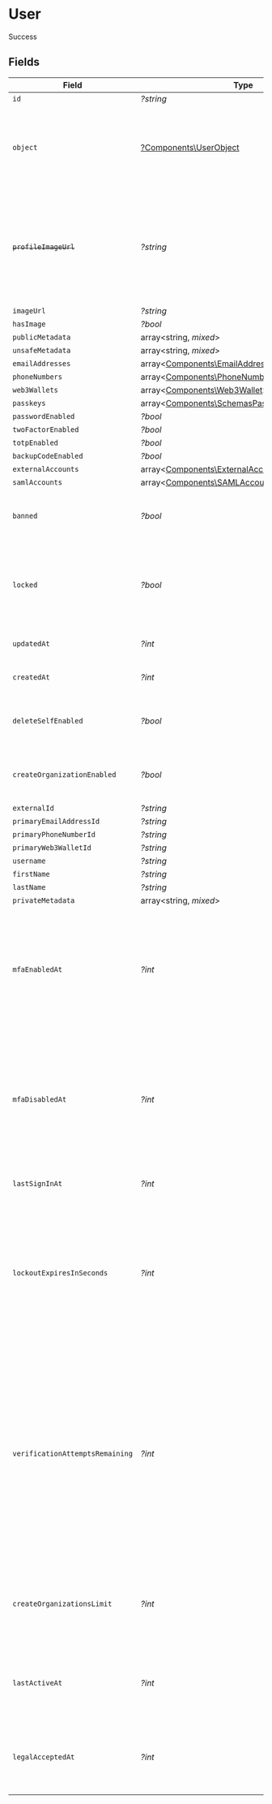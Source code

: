 # User

Success


## Fields

| Field                                                                                                                                                                                                                           | Type                                                                                                                                                                                                                            | Required                                                                                                                                                                                                                        | Description                                                                                                                                                                                                                     | Example                                                                                                                                                                                                                         |
| ------------------------------------------------------------------------------------------------------------------------------------------------------------------------------------------------------------------------------- | ------------------------------------------------------------------------------------------------------------------------------------------------------------------------------------------------------------------------------- | ------------------------------------------------------------------------------------------------------------------------------------------------------------------------------------------------------------------------------- | ------------------------------------------------------------------------------------------------------------------------------------------------------------------------------------------------------------------------------- | ------------------------------------------------------------------------------------------------------------------------------------------------------------------------------------------------------------------------------- |
| `id`                                                                                                                                                                                                                            | *?string*                                                                                                                                                                                                                       | :heavy_minus_sign:                                                                                                                                                                                                              | N/A                                                                                                                                                                                                                             |                                                                                                                                                                                                                                 |
| `object`                                                                                                                                                                                                                        | [?Components\UserObject](../../Models/Components/UserObject.md)                                                                                                                                                                 | :heavy_minus_sign:                                                                                                                                                                                                              | String representing the object's type. Objects of the same type share the same value.<br/>                                                                                                                                      |                                                                                                                                                                                                                                 |
| ~~`profileImageUrl`~~                                                                                                                                                                                                           | *?string*                                                                                                                                                                                                                       | :heavy_minus_sign:                                                                                                                                                                                                              | : warning: ** DEPRECATED **: This will be removed in a future release, please migrate away from it as soon as possible.                                                                                                         |                                                                                                                                                                                                                                 |
| `imageUrl`                                                                                                                                                                                                                      | *?string*                                                                                                                                                                                                                       | :heavy_minus_sign:                                                                                                                                                                                                              | N/A                                                                                                                                                                                                                             |                                                                                                                                                                                                                                 |
| `hasImage`                                                                                                                                                                                                                      | *?bool*                                                                                                                                                                                                                         | :heavy_minus_sign:                                                                                                                                                                                                              | N/A                                                                                                                                                                                                                             |                                                                                                                                                                                                                                 |
| `publicMetadata`                                                                                                                                                                                                                | array<string, *mixed*>                                                                                                                                                                                                          | :heavy_minus_sign:                                                                                                                                                                                                              | N/A                                                                                                                                                                                                                             |                                                                                                                                                                                                                                 |
| `unsafeMetadata`                                                                                                                                                                                                                | array<string, *mixed*>                                                                                                                                                                                                          | :heavy_minus_sign:                                                                                                                                                                                                              | N/A                                                                                                                                                                                                                             |                                                                                                                                                                                                                                 |
| `emailAddresses`                                                                                                                                                                                                                | array<[Components\EmailAddress](../../Models/Components/EmailAddress.md)>                                                                                                                                                       | :heavy_minus_sign:                                                                                                                                                                                                              | N/A                                                                                                                                                                                                                             |                                                                                                                                                                                                                                 |
| `phoneNumbers`                                                                                                                                                                                                                  | array<[Components\PhoneNumber](../../Models/Components/PhoneNumber.md)>                                                                                                                                                         | :heavy_minus_sign:                                                                                                                                                                                                              | N/A                                                                                                                                                                                                                             |                                                                                                                                                                                                                                 |
| `web3Wallets`                                                                                                                                                                                                                   | array<[Components\Web3Wallet](../../Models/Components/Web3Wallet.md)>                                                                                                                                                           | :heavy_minus_sign:                                                                                                                                                                                                              | N/A                                                                                                                                                                                                                             |                                                                                                                                                                                                                                 |
| `passkeys`                                                                                                                                                                                                                      | array<[Components\SchemasPasskey](../../Models/Components/SchemasPasskey.md)>                                                                                                                                                   | :heavy_minus_sign:                                                                                                                                                                                                              | N/A                                                                                                                                                                                                                             |                                                                                                                                                                                                                                 |
| `passwordEnabled`                                                                                                                                                                                                               | *?bool*                                                                                                                                                                                                                         | :heavy_minus_sign:                                                                                                                                                                                                              | N/A                                                                                                                                                                                                                             |                                                                                                                                                                                                                                 |
| `twoFactorEnabled`                                                                                                                                                                                                              | *?bool*                                                                                                                                                                                                                         | :heavy_minus_sign:                                                                                                                                                                                                              | N/A                                                                                                                                                                                                                             |                                                                                                                                                                                                                                 |
| `totpEnabled`                                                                                                                                                                                                                   | *?bool*                                                                                                                                                                                                                         | :heavy_minus_sign:                                                                                                                                                                                                              | N/A                                                                                                                                                                                                                             |                                                                                                                                                                                                                                 |
| `backupCodeEnabled`                                                                                                                                                                                                             | *?bool*                                                                                                                                                                                                                         | :heavy_minus_sign:                                                                                                                                                                                                              | N/A                                                                                                                                                                                                                             |                                                                                                                                                                                                                                 |
| `externalAccounts`                                                                                                                                                                                                              | array<[Components\ExternalAccountWithVerification](../../Models/Components/ExternalAccountWithVerification.md)>                                                                                                                 | :heavy_minus_sign:                                                                                                                                                                                                              | N/A                                                                                                                                                                                                                             |                                                                                                                                                                                                                                 |
| `samlAccounts`                                                                                                                                                                                                                  | array<[Components\SAMLAccount](../../Models/Components/SAMLAccount.md)>                                                                                                                                                         | :heavy_minus_sign:                                                                                                                                                                                                              | N/A                                                                                                                                                                                                                             |                                                                                                                                                                                                                                 |
| `banned`                                                                                                                                                                                                                        | *?bool*                                                                                                                                                                                                                         | :heavy_minus_sign:                                                                                                                                                                                                              | Flag to denote whether user is banned or not.<br/>                                                                                                                                                                              |                                                                                                                                                                                                                                 |
| `locked`                                                                                                                                                                                                                        | *?bool*                                                                                                                                                                                                                         | :heavy_minus_sign:                                                                                                                                                                                                              | Flag to denote whether user is currently locked, i.e. restricted from signing in or not.<br/>                                                                                                                                   |                                                                                                                                                                                                                                 |
| `updatedAt`                                                                                                                                                                                                                     | *?int*                                                                                                                                                                                                                          | :heavy_minus_sign:                                                                                                                                                                                                              | Unix timestamp of last update.<br/>                                                                                                                                                                                             |                                                                                                                                                                                                                                 |
| `createdAt`                                                                                                                                                                                                                     | *?int*                                                                                                                                                                                                                          | :heavy_minus_sign:                                                                                                                                                                                                              | Unix timestamp of creation.<br/>                                                                                                                                                                                                |                                                                                                                                                                                                                                 |
| `deleteSelfEnabled`                                                                                                                                                                                                             | *?bool*                                                                                                                                                                                                                         | :heavy_minus_sign:                                                                                                                                                                                                              | If enabled, user can delete themselves via FAPI.<br/>                                                                                                                                                                           |                                                                                                                                                                                                                                 |
| `createOrganizationEnabled`                                                                                                                                                                                                     | *?bool*                                                                                                                                                                                                                         | :heavy_minus_sign:                                                                                                                                                                                                              | If enabled, user can create organizations via FAPI.<br/>                                                                                                                                                                        |                                                                                                                                                                                                                                 |
| `externalId`                                                                                                                                                                                                                    | *?string*                                                                                                                                                                                                                       | :heavy_minus_sign:                                                                                                                                                                                                              | N/A                                                                                                                                                                                                                             |                                                                                                                                                                                                                                 |
| `primaryEmailAddressId`                                                                                                                                                                                                         | *?string*                                                                                                                                                                                                                       | :heavy_minus_sign:                                                                                                                                                                                                              | N/A                                                                                                                                                                                                                             |                                                                                                                                                                                                                                 |
| `primaryPhoneNumberId`                                                                                                                                                                                                          | *?string*                                                                                                                                                                                                                       | :heavy_minus_sign:                                                                                                                                                                                                              | N/A                                                                                                                                                                                                                             |                                                                                                                                                                                                                                 |
| `primaryWeb3WalletId`                                                                                                                                                                                                           | *?string*                                                                                                                                                                                                                       | :heavy_minus_sign:                                                                                                                                                                                                              | N/A                                                                                                                                                                                                                             |                                                                                                                                                                                                                                 |
| `username`                                                                                                                                                                                                                      | *?string*                                                                                                                                                                                                                       | :heavy_minus_sign:                                                                                                                                                                                                              | N/A                                                                                                                                                                                                                             |                                                                                                                                                                                                                                 |
| `firstName`                                                                                                                                                                                                                     | *?string*                                                                                                                                                                                                                       | :heavy_minus_sign:                                                                                                                                                                                                              | N/A                                                                                                                                                                                                                             |                                                                                                                                                                                                                                 |
| `lastName`                                                                                                                                                                                                                      | *?string*                                                                                                                                                                                                                       | :heavy_minus_sign:                                                                                                                                                                                                              | N/A                                                                                                                                                                                                                             |                                                                                                                                                                                                                                 |
| `privateMetadata`                                                                                                                                                                                                               | array<string, *mixed*>                                                                                                                                                                                                          | :heavy_minus_sign:                                                                                                                                                                                                              | N/A                                                                                                                                                                                                                             |                                                                                                                                                                                                                                 |
| `mfaEnabledAt`                                                                                                                                                                                                                  | *?int*                                                                                                                                                                                                                          | :heavy_minus_sign:                                                                                                                                                                                                              | Unix timestamp of when MFA was last enabled for this user. It should be noted that this field is not nullified if MFA is disabled.<br/>                                                                                         |                                                                                                                                                                                                                                 |
| `mfaDisabledAt`                                                                                                                                                                                                                 | *?int*                                                                                                                                                                                                                          | :heavy_minus_sign:                                                                                                                                                                                                              | Unix timestamp of when MFA was last disabled for this user. It should be noted that this field is not nullified if MFA is enabled again.<br/>                                                                                   |                                                                                                                                                                                                                                 |
| `lastSignInAt`                                                                                                                                                                                                                  | *?int*                                                                                                                                                                                                                          | :heavy_minus_sign:                                                                                                                                                                                                              | Unix timestamp of last sign-in.<br/>                                                                                                                                                                                            |                                                                                                                                                                                                                                 |
| `lockoutExpiresInSeconds`                                                                                                                                                                                                       | *?int*                                                                                                                                                                                                                          | :heavy_minus_sign:                                                                                                                                                                                                              | The number of seconds remaining until the lockout period expires for a locked user. A null value for a locked user indicates that lockout never expires.<br/>                                                                   |                                                                                                                                                                                                                                 |
| `verificationAttemptsRemaining`                                                                                                                                                                                                 | *?int*                                                                                                                                                                                                                          | :heavy_minus_sign:                                                                                                                                                                                                              | The number of verification attempts remaining until the user is locked. Null if account lockout is not enabled. Note: if a user is locked explicitly via the Backend API, they may still have verification attempts remaining.<br/> |                                                                                                                                                                                                                                 |
| `createOrganizationsLimit`                                                                                                                                                                                                      | *?int*                                                                                                                                                                                                                          | :heavy_minus_sign:                                                                                                                                                                                                              | The maximum number of organizations the user can create. 0 means unlimited.<br/>                                                                                                                                                |                                                                                                                                                                                                                                 |
| `lastActiveAt`                                                                                                                                                                                                                  | *?int*                                                                                                                                                                                                                          | :heavy_minus_sign:                                                                                                                                                                                                              | Unix timestamp of the latest session activity, with day precision.<br/>                                                                                                                                                         | 1700690400000                                                                                                                                                                                                                   |
| `legalAcceptedAt`                                                                                                                                                                                                               | *?int*                                                                                                                                                                                                                          | :heavy_minus_sign:                                                                                                                                                                                                              | Unix timestamp of when the user accepted the legal requirements.<br/>                                                                                                                                                           | 1700690400000                                                                                                                                                                                                                   |